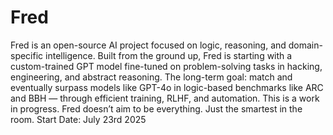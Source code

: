 # Fred
Fred is an open-source AI project focused on logic, reasoning, and domain-specific intelligence.
Built from the ground up, Fred is starting with a custom-trained GPT model fine-tuned on problem-solving tasks in hacking, engineering, and abstract reasoning.
The long-term goal: match and eventually surpass models like GPT-4o in logic-based benchmarks like ARC and BBH — through efficient training, RLHF, and automation.
This is a work in progress.
Fred doesn’t aim to be everything. Just the smartest in the room.
Start Date: July 23rd 2025
